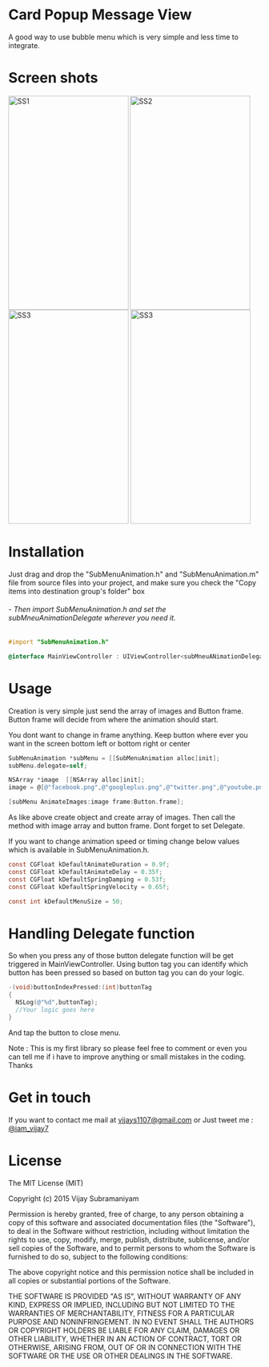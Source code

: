 # Card Popup Message View
  
  A good way to use bubble menu which is very simple and less time to integrate.
 
# Screen shots 



  <img align="left" src="http://i.imgur.com/2CPvKTl.jpeg" alt="SS1" width="240" height="427"/>
  <img align="center" src="http://i.imgur.com/52ZFGfZ.jpeg" alt="SS2" width="240" height="427"/>
  <img align="center" src="http://i.imgur.com/n6fa5Z6.jpeg" alt="SS3" width="240" height="427"/>
  <img align="center" src="http://i.imgur.com/whQp4Dq.jpeg" alt="SS3" width="240" height="427"/>


# Installation

Just drag and drop the "SubMenuAnimation.h" and "SubMenuAnimation.m" file from source files into your project, 
and make sure you check the "Copy items into destination group's folder" box

###### - Then import SubMenuAnimation.h and set the subMneuAnimationDelegate wherever you need it.

```objective-c
#import "SubMenuAnimation.h"

@interface MainViewController : UIViewController<subMneuANimationDelegate>
```

# Usage

Creation is very simple just send the array of images and Button frame. Button frame will decide from where 
the animation should start.

You dont want to change in frame anything. Keep button where ever you want in the screen bottom left or bottom right or center

```objective-c
SubMenuAnimation *subMenu = [[SubMenuAnimation alloc]init];
subMenu.delegate=self;

NSArray *image  [[NSArray alloc]init];
image = @[@"facebook.png",@"googleplus.png",@"twitter.png",@"youtube.png"];

[subMenu AnimateImages:image frame:Button.frame];
```

As like above create object and create array of images. Then call the method with image array and button frame.
Dont forget to set Delegate.

If you want to change animation speed or timing change below values which is available in SubMenuAnimation.h.

```objective-c
const CGFloat kDefaultAnimateDuration = 0.9f;
const CGFloat kDefaultAnimateDelay = 0.35f;
const CGFloat kDefaultSpringDamping = 0.53f;
const CGFloat kDefaultSpringVelocity = 0.65f;

const int kDefaultMenuSize = 50;
```

# Handling Delegate function

So when you press any of those button delegate function will be get triggered in MainViewController. Using button tag 
you can identify which button has been pressed so based on button tag you can do your logic.

```objective-c
-(void)buttonIndexPressed:(int)buttonTag
{
  NSLog(@"%d",buttonTag);
  //Your logic goes here   
}
```
And tap the button to close menu.

Note : This is my first library so please feel free to comment or even you can tell me if i have to improve anything
or small mistakes in the coding. Thanks

# Get in touch
If you want to contact me mail at vijays1107@gmail.com 
or
Just tweet me : [@iam_vijay7](https://twitter.com/iam_vijay7)

# License

 The MIT License (MIT)
 
 Copyright (c) 2015 Vijay Subramaniyam
 
 
 Permission is hereby granted, free of charge, to any person obtaining a copy
 of this software and associated documentation files (the "Software"), to deal
 in the Software without restriction, including without limitation the rights
 to use, copy, modify, merge, publish, distribute, sublicense, and/or sell
 copies of the Software, and to permit persons to whom the Software is
 furnished to do so, subject to the following conditions:
 
 The above copyright notice and this permission notice shall be included in all
 copies or substantial portions of the Software.
 
 THE SOFTWARE IS PROVIDED "AS IS", WITHOUT WARRANTY OF ANY KIND, EXPRESS OR
 IMPLIED, INCLUDING BUT NOT LIMITED TO THE WARRANTIES OF MERCHANTABILITY,
 FITNESS FOR A PARTICULAR PURPOSE AND NONINFRINGEMENT. IN NO EVENT SHALL THE
 AUTHORS OR COPYRIGHT HOLDERS BE LIABLE FOR ANY CLAIM, DAMAGES OR OTHER
 LIABILITY, WHETHER IN AN ACTION OF CONTRACT, TORT OR OTHERWISE, ARISING FROM,
 OUT OF OR IN CONNECTION WITH THE SOFTWARE OR THE USE OR OTHER DEALINGS IN THE
 SOFTWARE.
